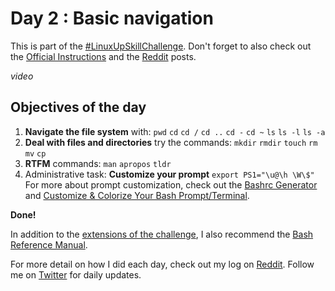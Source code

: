  # Day 2 : Basic navigation

This is part of the [#LinuxUpSkillChallenge](../challenges/linux-upskill.html). Don't forget to also check out the [Official Instructions](https://github.com/snori74/linuxupskillchallenge/blob/master/02.md) and the [Reddit](https://www.reddit.com/r/linuxupskillchallenge/comments/jmuxc1/day_2_basic_navigation/) posts.

*video*

## Objectives of the day
1. **Navigate the file system** with:
```pwd```
```cd```
```cd /```
```cd ..```
```cd -```
```cd ~```
```ls```
```ls -l```
```ls -a```
2. **Deal with files and directories** try the commands:
```mkdir```
```rmdir```
```touch```
```rm```
```mv```
```cp```
3. **RTFM** commands: ```man```
```apropos```
```tldr```
4. Administrative task: **Customize your prompt**
```export PS1="\u@\h \W\$"``` 
For more about prompt customization, check out the [Bashrc Generator](http://bashrcgenerator.com/) and [Customize & Colorize Your Bash Prompt/Terminal](https://youtu.be/C92eaq_bZR8).

**Done!**

In addition to the [extensions of the challenge](https://github.com/snori74/linuxupskillchallenge/blob/master/02.md), I also recommend the [Bash Reference Manual](https://www.gnu.org/software/bash/manual/html_node/Controlling-the-Prompt.html).

For more detail on how I did each day, check out my log on [Reddit](https://www.reddit.com/user/livia2lima). Follow me on [Twitter](https://twitter.com/search?q=%23LinuxUpSkillChallenge%20%40livialimatweets&src=typed_query&f=live) for daily updates.
